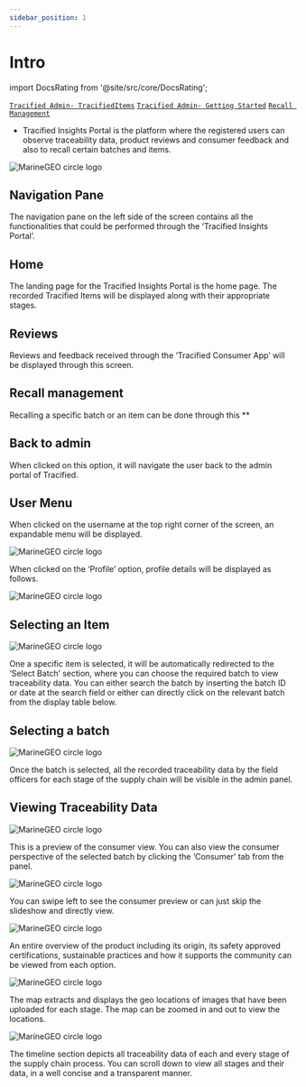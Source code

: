 ```yaml
---
sidebar_position: 1
---
```


# Intro

import DocsRating from '@site/src/core/DocsRating';

[`Tracified Admin- TracifiedItems`](../TracifiedAdmin/tracifiedItems) [`Tracified Admin- Getting Started`](../TracifiedAdmin/SignUP) [`Recall Management`](../TracifiedInsights/RecallMan)



- Tracified Insights Portal is the platform where the registered users can observe traceability data, product reviews and consumer feedback and also to recall certain batches and items.

![MarineGEO circle logo](../../static/img/insights.png "MarineGEO logo")
## Navigation Pane

The navigation pane on the left side of the screen contains all the functionalities that could be performed through the ‘Tracified Insights Portal’.


## Home
The landing page for the Tracified Insights Portal is the home page. The recorded Tracified Items will be displayed along with their appropriate stages. 

## Reviews
Reviews and feedback received through the ‘Tracified Consumer App’ will be displayed through this screen.

## Recall management
Recalling a specific batch or an item can be done through this **
	
## Back to admin
When clicked on this option, it will navigate the user back to the admin portal of Tracified.


## User Menu

When clicked on the username at the top right corner of the screen, an expandable menu will be displayed.


![MarineGEO circle logo](../../static/img/insights1.PNG "MarineGEO logo")

When clicked on the ‘Profile’ option, profile details will be displayed as follows.

![MarineGEO circle logo](../../static/img/insights2.png "MarineGEO logo")




## Selecting an Item

![MarineGEO circle logo](../../static/img/insights3.png "MarineGEO logo")

One a specific item is selected, it will be automatically redirected to the ‘Select Batch’ section, where you can choose the required batch to view traceability data. You can either search the batch by inserting the batch ID or date at the search field or either can directly click on the relevant batch from the display table below.




## Selecting a batch

![MarineGEO circle logo](../../static/img/insights4.PNG "MarineGEO logo")

Once the batch is selected, all the recorded traceability data by the field officers for each stage of the supply chain will be visible in the admin panel.




## Viewing Traceability Data

![MarineGEO circle logo](../../static/img/insights5.png "MarineGEO logo")

This is a preview of the consumer view.
You can also view the consumer perspective of the selected batch by clicking the ‘Consumer’ tab from the panel.




![MarineGEO circle logo](../../static/img/insights6.png "MarineGEO logo")

You can swipe left to see the consumer preview or can just skip the slideshow and directly view.




![MarineGEO circle logo](../../static/img/insights7.png "MarineGEO logo")

An entire overview of the product including its origin, its safety approved certifications, sustainable practices and how it supports the community can be viewed from each option.




![MarineGEO circle logo](../../static/img/insights8.png "MarineGEO logo")

The map extracts and displays the geo locations of images that have been uploaded for each stage.
The map can be zoomed in and out to view the locations.




![MarineGEO circle logo](../../static/img/insights9.png "MarineGEO logo")

The timeline section depicts all traceability data of each and every stage of the supply chain process. You can scroll down to view all stages and their data, in a well concise and a transparent manner.

<DocsRating pageName="certificates"/>
